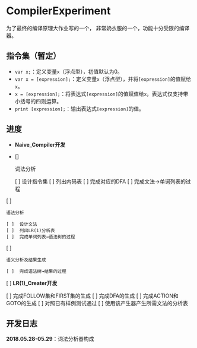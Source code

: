 # CompilerExperiment

为了最终的编译原理大作业写的一个，
非常奶衣服的一个，功能十分受限的编译器。

## 指令集（暂定）

- `var x;`：定义变量`x`（浮点型），初值默认为0。
- `var x = [expression];`：定义变量`x`（浮点型），并将`[expression]`的值赋给`x`。
- `x = [expression];`：将表达式`[expression]`的值赋值给`x`，表达式仅支持带小括号的四则运算。
- `print [expression];`：输出表达式`[expression]`的值。

## 进度

-  **Naive_Compiler开发**

  - []  

    词法分析

    [ ]  设计指令集
    [ ]  列出内码表
    [ ]  完成对应的DFA
    [ ]  完成文法→单词列表的过程

  [ ]  

    语法分析

    [ ]  设计文法
    [ ]  列出LR(1)分析表
    [ ]  完成单词列表→语法树的过程

  [ ]  

    语义分析及结果生成

    [ ]  完成语法树→结果的过程

[ ]  **LR(1)_Creater开发**

  [ ]  完成FOLLOW集和FIRST集的生成
  [ ]  完成DFA的生成
  [ ]  完成ACTION和GOTO的生成
  [ ]  对照已有样例测试通过
  [ ]  使用该产生器产生所需文法的分析表

## 开发日志

**2018.05.28-05.29**：词法分析器构成
